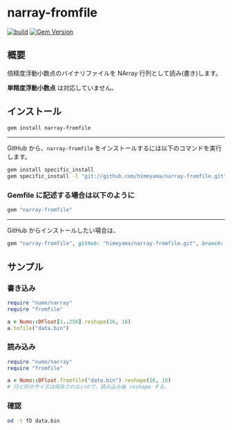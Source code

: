 # narray-fromfile

[![build](https://github.com/Himeyama/narray-fromfile/actions/workflows/build.yml/badge.svg)](https://github.com/Himeyama/narray-fromfile/actions/workflows/build.yml) [![Gem Version](https://badge.fury.io/rb/narray-fromfile.svg)](https://badge.fury.io/rb/narray-fromfile)

## 概要
倍精度浮動小数点のバイナリファイルを NArray 行列として読み(書き)します。

**単精度浮動小数点** は対応していません。

## インストール

```sh
gem install narray-fromfile
```

---

GitHub から、`narray-fromfile` をインストールするには以下のコマンドを実行します。
```sh
gem install specific_install
gem specific_install -l "git://github.com/himeyama/narray-fromfile.git"
```


### Gemfile に記述する場合は以下のように

```sh
gem "narray-fromfile"
```

---

GitHub からインストールしたい場合は、

```rb
gem "narray-fromfile", github: "himeyama/narray-fromfile.git", branch: :main
```

## サンプル

### 書き込み
```rb
require "numo/narray"
require "fromfile"

a = Numo::DFloat[1..256].reshape(16, 16)
a.tofile("data.bin")
```

### 読み込み
```rb
require "numo/narray"
require "fromfile"

a = Numo::DFloat.fromfile("data.bin").reshape(16, 16)
# 行と列のサイズは保存されないので、読み込み後 reshape する。
```

### 確認
```sh
od -t fD data.bin
```
